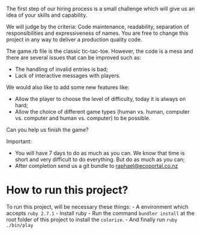 The first step of our hiring process is a small challenge which will give us an idea of your skills and capability.

We will judge by the criteria: Code maintenance, readability, separation of responsibilities and expressiveness of names. You are free to change this project in any way to deliver a production quality code.

The game.rb file is the classic tic-tac-toe. However, the code is a mess and there are several issues that can be improved such as:
- The handling of invalid entries is bad;
- Lack of interactive messages with players.

We would also like to add some new features like:
- Allow the player to choose the level of difficulty, today it is always on hard;
- Allow the choice of different game types (human vs. human, computer vs. computer and human vs. computer) to be possible.

Can you help us finish the game?

Important:
- You will have 7 days to do as much as you can. We know that time is short and very difficult to do everything. But do as much as you can;
- After completion send us a git bundle to raphael@ecoportal.co.nz



# How to run this project? 

  To run this project, will be necessary these things:
 	- A environment which accepts `ruby 2.7.1`
	- Install ruby 
	- Run the command `bundler install` at the root folder of this project to install the `colorize`.
	- And finally run `ruby ./bin/play`
 

